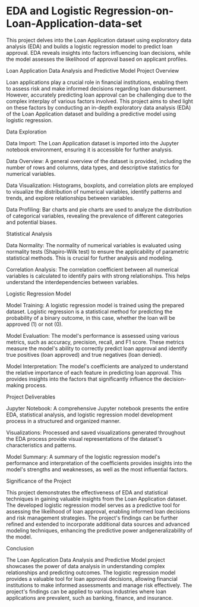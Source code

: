 # EDA and Logistic Regression-on-Loan-Application-data-set
This project delves into the Loan Application dataset using exploratory data analysis (EDA) and builds a logistic regression model to predict loan approval. EDA reveals insights into factors influencing loan decisions, while the model assesses the likelihood of approval based on applicant profiles.

Loan Application Data Analysis and Predictive Model
Project Overview

Loan applications play a crucial role in financial institutions, enabling them to assess risk and make informed decisions regarding loan disbursement. However, accurately predicting loan approval can be challenging due to the complex interplay of various factors involved. This project aims to shed light on these factors by conducting an in-depth exploratory data analysis (EDA) of the Loan Application dataset and building a predictive model using logistic regression.

Data Exploration

Data Import: The Loan Application dataset is imported into the Jupyter notebook environment, ensuring it is accessible for further analysis.

Data Overview: A general overview of the dataset is provided, including the number of rows and columns, data types, and descriptive statistics for numerical variables.

Data Visualization: Histograms, boxplots, and correlation plots are employed to visualize the distribution of numerical variables, identify patterns and trends, and explore relationships between variables.

Data Profiling: Bar charts and pie charts are used to analyze the distribution of categorical variables, revealing the prevalence of different categories and potential biases.

Statistical Analysis

Data Normality: The normality of numerical variables is evaluated using normality tests (Shapiro-Wilk test) to ensure the applicability of parametric statistical methods. This is crucial for further analysis and modeling.

Correlation Analysis: The correlation coefficient between all numerical variables is calculated to identify pairs with strong relationships. This helps understand the interdependencies between variables.

Logistic Regression Model

Model Training: A logistic regression model is trained using the prepared dataset. Logistic regression is a statistical method for predicting the probability of a binary outcome, in this case, whether the loan will be approved (1) or not (0).

Model Evaluation: The model's performance is assessed using various metrics, such as accuracy, precision, recall, and F1 score. These metrics measure the model's ability to correctly predict loan approval and identify true positives (loan approved) and true negatives (loan denied).

Model Interpretation: The model's coefficients are analyzed to understand the relative importance of each feature in predicting loan approval. This provides insights into the factors that significantly influence the decision-making process.

Project Deliverables

Jupyter Notebook: A comprehensive Jupyter notebook presents the entire EDA, statistical analysis, and logistic regression model development process in a structured and organized manner.

Visualizations: Processed and saved visualizations generated throughout the EDA process provide visual representations of the dataset's characteristics and patterns.

Model Summary: A summary of the logistic regression model's performance and interpretation of the coefficients provides insights into the model's strengths and weaknesses, as well as the most influential factors.

Significance of the Project

This project demonstrates the effectiveness of EDA and statistical techniques in gaining valuable insights from the Loan Application dataset. The developed logistic regression model serves as a predictive tool for assessing the likelihood of loan approval, enabling informed loan decisions and risk management strategies. The project's findings can be further refined and extended to incorporate additional data sources and advanced modeling techniques, enhancing the predictive power andgeneralizability of the model.

Conclusion

The Loan Application Data Analysis and Predictive Model project showcases the power of data analysis in understanding complex relationships and predicting outcomes. The logistic regression model provides a valuable tool for loan approval decisions, allowing financial institutions to make informed assessments and manage risk effectively. The project's findings can be applied to various industries where loan applications are prevalent, such as banking, finance, and insurance.
